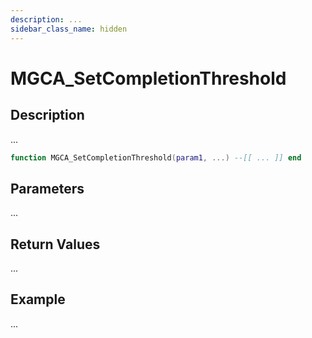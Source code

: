 ```yaml
---
description: ...
sidebar_class_name: hidden
---
```


# MGCA_SetCompletionThreshold

## Description

...

```lua
function MGCA_SetCompletionThreshold(param1, ...) --[[ ... ]] end
```

## Parameters

...

## Return Values

...

## Example

...

